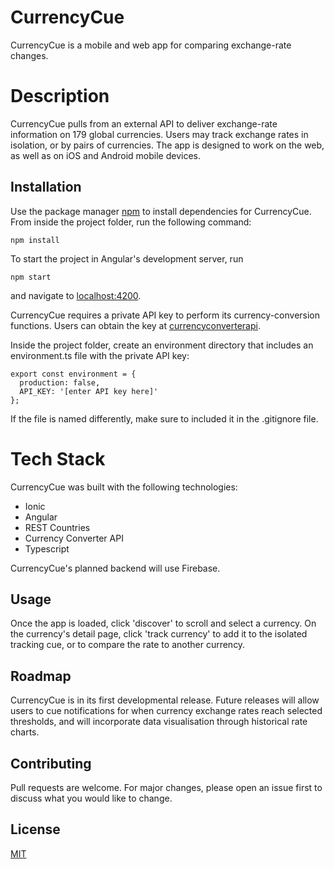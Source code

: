 # CurrencyCue

CurrencyCue is a mobile and web app for comparing exchange-rate changes.

# Description

CurrencyCue pulls from an external API to deliver exchange-rate information on 179 global currencies. Users may track exchange rates in isolation, or by pairs of currencies. The app is designed to work on the web, as well as on iOS and Android mobile devices.

## Installation
Use the package manager [npm](https://npmjs.com/) to install dependencies for CurrencyCue. From inside the project folder, run the following command:

```
npm install
```

To start the project in Angular's development server, run 

```
npm start
```
and navigate to [localhost:4200](http://localhost:4200/currencies).

CurrencyCue requires a private API key to perform its currency-conversion functions. Users can obtain the key at [currencyconverterapi](https://www.currencyconverterapi.com/).

Inside the project folder, create an environment directory that includes an environment.ts file with the private API key:
```
export const environment = {
  production: false,
  API_KEY: '[enter API key here]'
};
```

If the file is named differently, make sure to included it in the .gitignore file.

# Tech Stack

CurrencyCue was built with the following technologies:

* Ionic
* Angular
* REST Countries
* Currency Converter API
* Typescript

CurrencyCue's planned backend will use Firebase.

## Usage

Once the app is loaded, click 'discover' to scroll and select a currency. On the currency's detail page, click 'track currency' to add it to the isolated tracking cue, or to compare the rate to another currency.

## Roadmap

CurrencyCue is in its first developmental release. Future releases will allow users to cue notifications for when currency exchange rates reach selected thresholds, and will incorporate data visualisation through historical rate charts.

## Contributing
Pull requests are welcome. For major changes, please open an issue first to discuss what you would like to change.

## License
[MIT](https://choosealicense.com/licenses/mit/)
